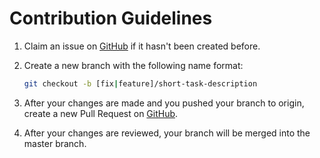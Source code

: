 #  Contribution Guidelines

1. Claim an issue on [GitHub](https://github.com/umbrellio/sidekiq-enqueuer/issues) if it hasn't been created before.

2. Create a new branch with the following name format:

    ```bash
    git checkout -b [fix|feature]/short-task-description
    ```
    
3. After your changes are made and you pushed your branch to origin, create a new Pull Request on [GitHub](https://github.com/umbrellio/sidekiq-enqueuer/pulls).
4. After your changes are reviewed, your branch will be merged into the master branch.